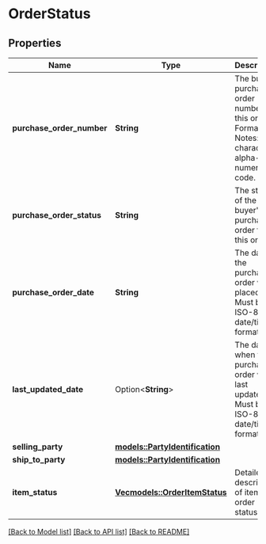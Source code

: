 # OrderStatus

## Properties

Name | Type | Description | Notes
------------ | ------------- | ------------- | -------------
**purchase_order_number** | **String** | The buyer's purchase order number for this order. Formatting Notes: 8-character alpha-numeric code. | 
**purchase_order_status** | **String** | The status of the buyer's purchase order for this order. | 
**purchase_order_date** | **String** | The date the purchase order was placed. Must be in ISO-8601 date/time format. | 
**last_updated_date** | Option<**String**> | The date when the purchase order was last updated. Must be in ISO-8601 date/time format. | [optional]
**selling_party** | [**models::PartyIdentification**](PartyIdentification.md) |  | 
**ship_to_party** | [**models::PartyIdentification**](PartyIdentification.md) |  | 
**item_status** | [**Vec<models::OrderItemStatus>**](OrderItemStatus.md) | Detailed description of items order status. | 

[[Back to Model list]](../README.md#documentation-for-models) [[Back to API list]](../README.md#documentation-for-api-endpoints) [[Back to README]](../README.md)


